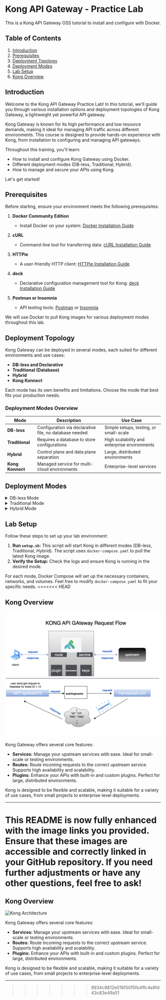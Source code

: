 # Kong API Gateway - Practice Lab 

This is a Kong API Gateway OSS tutorial to install and configure with Docker.

## Table of Contents

1. [Introduction](#introduction)
2. [Prerequisites](#prerequisites)
3. [Deployment Topology](#deployment-topology)
4. [Deployment Modes](#deployment-modes)
5. [Lab Setup](#lab-setup)
6. [Kong Overview](#kong-overview)

## Introduction 

Welcome to the Kong API Gateway Practice Lab! In this tutorial, we'll guide you through various installation options and deployment topologies of Kong Gateway, a lightweight yet powerful API gateway.

Kong Gateway is known for its high performance and low resource demands, making it ideal for managing API traffic across different environments. This course is designed to provide hands-on experience with Kong, from installation to configuring and managing API gateways.

Throughout this training, you'll learn:

- How to install and configure Kong Gateway using Docker.
- Different deployment modes (DB-less, Traditional, Hybrid).
- How to manage and secure your APIs using Kong.

Let's get started!

## Prerequisites 

Before starting, ensure your environment meets the following prerequisites:

1. **Docker Community Edition**
   - Install Docker on your system: [Docker Installation Guide](https://docs.docker.com/engine/install/)
   
2. **cURL**
   - Command-line tool for transferring data: [cURL Installation Guide](https://everything.curl.dev/get)
   
3. **HTTPie**
   - A user-friendly HTTP client: [HTTPie Installation Guide](https://httpie.io/docs/cli/installation)
   
4. **deck**
   - Declarative configuration management tool for Kong: [deck Installation Guide](https://docs.konghq.com/deck/latest/installation/)
   
5. **Postman or Insomnia**
   - API testing tools: [Postman](https://www.postman.com/downloads/) or [Insomnia](https://insomnia.rest/download)

We will use Docker to pull Kong images for various deployment modes throughout this lab.

## Deployment Topology

Kong Gateway can be deployed in several modes, each suited for different environments and use cases:

- **DB-less and Declarative**
- **Traditional (Database)**
- **Hybrid**
- **Kong Konnect**

Each mode has its own benefits and limitations. Choose the mode that best fits your production needs.

### Deployment Modes Overview
| Mode            | Description                                 | Use Case                                |
|-----------------|---------------------------------------------|-----------------------------------------|
| **DB-less**     | Configuration via declarative file, no database needed | Simple setups, testing, or small-scale  |
| **Traditional** | Requires a database to store configurations | High scalability and enterprise environments |
| **Hybrid**      | Control plane and data plane separation     | Large, distributed environments         |
| **Kong Konnect**| Managed service for multi-cloud environments| Enterprise-level services               |

## Deployment Modes

<details>
  <summary>DB-less Mode</summary>

<<<<<<< HEAD
  ![DB-less Mode](./assets/dbless.png)
=======
  ![DB-less Mode](path_to_image.png)
>>>>>>> 9934c8812e016f50f5fb4ffc4e8fd43c83e49a51
  
  In DB-less mode, configuration is provided through a declarative file in YAML or JSON format. This mode is ideal for simple setups where a database is unnecessary.
</details>

<details>
  <summary>Traditional Mode</summary>

<<<<<<< HEAD
  ![Traditional Mode](https://github.com/user-attachments/assets/5148256d-da13-46fa-a84c-27e4cf62ee09)
=======
  ![Traditional Mode](path_to_image.png)
>>>>>>> 9934c8812e016f50f5fb4ffc4e8fd43c83e49a51
  
  In Traditional mode, Kong Gateway requires a database to store configured entities like routes, services, and plugins. PostgreSQL 10+ is supported.
</details>

<details>
  <summary>Hybrid Mode</summary>

<<<<<<< HEAD
  ![Hybrid Mode](https://github.com/user-attachments/assets/24c67993-d896-40e1-ad2a-223f00767673)
=======
  ![Hybrid Mode](path_to_image.png)
>>>>>>> 9934c8812e016f50f5fb4ffc4e8fd43c83e49a51
  
  Hybrid mode separates the control plane and data plane, allowing distributed deployments without the need for a database on every node.
</details>

## Lab Setup

Follow these steps to set up your lab environment:

1. **Run `setup.sh`:** This script will start Kong in different modes (DB-less, Traditional, Hybrid). The script uses `docker-compose.yaml` to pull the latest Kong image.
2. **Verify the Setup:** Check the logs and ensure Kong is running in the desired mode.

For each mode, Docker Compose will set up the necessary containers, networks, and volumes. Feel free to modify `docker-compose.yaml` to fit your specific needs.
<<<<<<< HEAD

## Kong Overview

![Kong Architecture](assets/overview.png)

Kong Gateway offers several core features:

- **Services:** Manage your upstream services with ease. Ideal for small-scale or testing environments.
- **Routes:** Route incoming requests to the correct upstream service. Supports high availability and scalability.
- **Plugins:** Enhance your APIs with built-in and custom plugins. Perfect for large, distributed environments.

Kong is designed to be flexible and scalable, making it suitable for a variety of use cases, from small projects to enterprise-level deployments.

---

This README is now fully enhanced with the image links you provided. Ensure that these images are accessible and correctly linked in your GitHub repository. If you need further adjustments or have any other questions, feel free to ask!
=======

## Kong Overview

![Kong Architecture](path_to_image.png)

Kong Gateway offers several core features:

- **Services:** Manage your upstream services with ease. Ideal for small-scale or testing environments.
- **Routes:** Route incoming requests to the correct upstream service. Supports high availability and scalability.
- **Plugins:** Enhance your APIs with built-in and custom plugins. Perfect for large, distributed environments.

Kong is designed to be flexible and scalable, making it suitable for a variety of use cases, from small projects to enterprise-level deployments.

---
>>>>>>> 9934c8812e016f50f5fb4ffc4e8fd43c83e49a51
